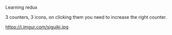 Learning redux

3 counters,
3 icons, on clicking them you need to increase the right counter.

https://i.imgur.com/sigujkj.jpg
